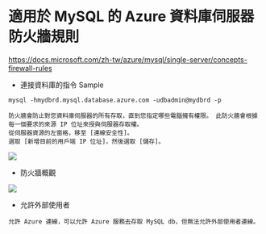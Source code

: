 
# 適用於 MySQL 的 Azure 資料庫伺服器防火牆規則
https://docs.microsoft.com/zh-tw/azure/mysql/single-server/concepts-firewall-rules

* 連接資料庫的指令 Sample
```
mysql -hmydbrd.mysql.database.azure.com -udbadmin@mydbrd -p

```

```
防火牆會防止對您資料庫伺服器的所有存取，直到您指定哪些電腦擁有權限。 此防火牆會根據每一個要求的來源 IP 位址來授與伺服器存取權。
從伺服器資源的左窗格，移至 [連線安全性]。 
選取 [新增目前的用戶端 IP 位址]，然後選取 [儲存]。

```


![](https://docs.microsoft.com/zh-tw/azure/mysql/single-server/media/quickstart-create-mysql-server-database-using-azure-portal/add-current-ip-firewall.png)


* 防火牆概觀

![](https://docs.microsoft.com/zh-tw/azure/mysql/single-server/media/concepts-firewall-rules/1-firewall-concept.png)


* 允許外部使用者
```
允許 Azure 連線，可以允許 Azure 服務去存取 MySQL db，但無法允許外部使用者連線。
```
